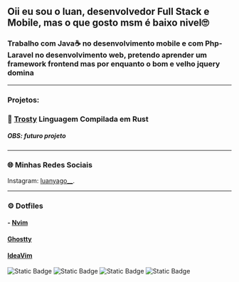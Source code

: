 ## Oii eu sou o luan, desenvolvedor Full Stack e Mobile, mas o que gosto msm é baixo nivel🙄
### Trabalho com Java☕ no desenvolvimento mobile e com Php-Laravel no desenvolvimento web, pretendo aprender um framework frontend mas por enquanto o bom e velho jquery domina 
---
### Projetos:

### 🔗 [Trosty](https://github.com/LuanYago/Trosty) Linguagem Compilada em Rust 
##### OBS: futuro projeto

---
### 🌐 Minhas Redes Sociais

Instagram: [luanyago__](https://www.instagram.com/luanyago__/).

---
### ⚙️ Dotfiles
#### - [Nvim](https://github.com/LuanYago/nvim)
#### [Ghostty](https://github.com/LuanYago/ghostty)
#### [IdeaVim](https://github.com/LuanYago/ideavimrc)


![Static Badge](https://img.shields.io/badge/JS-%23F7DF1E?style=for-the-badge&logo=javascript&labelColor=black)
![Static Badge](https://img.shields.io/badge/PHP-%23777BB4?style=for-the-badge&logo=php&labelColor=black)
![Static Badge](https://img.shields.io/badge/Rust-%23000000?style=for-the-badge&logo=rust)
![Static Badge](https://img.shields.io/badge/Java-%23F96702?style=for-the-badge&logo=mocha&labelColor=black)
